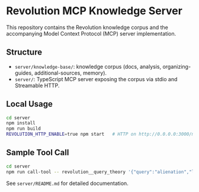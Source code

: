 # Revolution MCP Knowledge Server

This repository contains the Revolution knowledge corpus and the accompanying Model Context Protocol (MCP) server implementation.

## Structure
- `server/knowledge-base/`: knowledge corpus (docs, analysis, organizing-guides, additional-sources, memory).
- `server/`: TypeScript MCP server exposing the corpus via stdio and Streamable HTTP.

## Local Usage
```bash
cd server
npm install
npm run build
REVOLUTION_HTTP_ENABLE=true npm start   # HTTP on http://0.0.0.0:3000/mcp
```

## Sample Tool Call
```bash
cd server
npm run call-tool -- revolution__query_theory '{"query":"alienation","limit":2}'
```

See `server/README.md` for detailed documentation.
